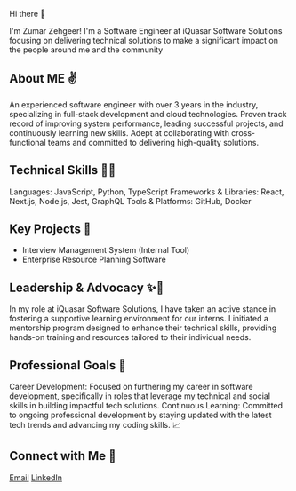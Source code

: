 Hi there 👋

I'm Zumar Zehgeer! I'm a Software Engineer at iQuasar Software Solutions focusing on delivering technical solutions to make a significant impact on the people around me and the community 

About ME ✌️
-

An experienced software engineer with over 3 years in the industry, specializing in full-stack development and cloud technologies. Proven track record of improving system performance, leading successful projects, and continuously learning new skills. Adept at collaborating with cross-functional teams and committed to delivering high-quality solutions.

Technical Skills 👨‍💻
-

Languages: JavaScript, Python, TypeScript
Frameworks & Libraries: React, Next.js, Node.js, Jest, GraphQL
Tools & Platforms: GitHub, Docker

Key Projects 🔑
-

* Interview Management System (Internal Tool)
* Enterprise Resource Planning Software

Leadership & Advocacy ✨🌟
-
In my role at iQuasar Software Solutions, I have taken an active stance in fostering a supportive learning environment for our interns. I initiated a mentorship program designed to enhance their technical skills, providing hands-on training and resources tailored to their individual needs.

Professional Goals 🚀
-
Career Development: Focused on furthering my career in software development, specifically in roles that leverage my technical and social skills in building impactful tech solutions.
Continuous Learning: Committed to ongoing professional development by staying updated with the latest tech trends and advancing my coding skills. 📈

Connect with Me 📡
-
[Email](zumarzehgeer007@gmail.com)
[LinkedIn]([url](http://www.linkedin.com/in/zumarzehgeer/))

<!--
**zumarzehgeer/zumarzehgeer** is a ✨ _special_ ✨ repository because its `README.md` (this file) appears on your GitHub profile.

Here are some ideas to get you started:

- 🔭 I’m currently working on ...
- 🌱 I’m currently learning ...
- 👯 I’m looking to collaborate on ...
- 🤔 I’m looking for help with ...
- 💬 Ask me about ...
- 📫 How to reach me: ...
- 😄 Pronouns: ...
- ⚡ Fun fact: ...
-->
